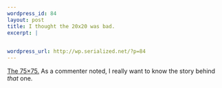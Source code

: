 ```yaml
--- 
wordpress_id: 84
layout: post
title: I thought the 20x20 was bad.
excerpt: |
  

wordpress_url: http://wp.serialized.net/?p=84
---
```

<p><a href="http://la.foodblogging.com/2006/01/20/the-75x75/">The 75&#215;75.</a> As a commenter noted, I really want to know the story behind <i>that</i> one.</p>
